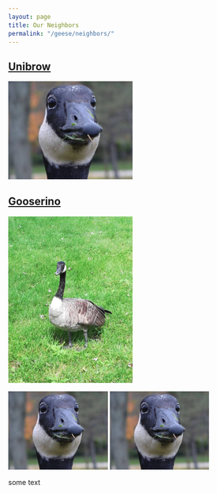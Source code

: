 ```yaml
---
layout: page
title: Our Neighbors
permalink: "/geese/neighbors/"
--- 
```



## [Unibrow](https://ueur.github.io/geese/neighbors/unibrow)
<p><a href="https://ueur.github.io/geese/neighbors/unibrow"><img src="/images/geese/unibrow.jpg" alt="Unibrow" style="height: 50%; width: 50%;"/></a></p>

## [Gooserino](https://ueur.github.io/geese/neighbors/gooserino)
<p><a href="https://ueur.github.io/geese/neighbors/gooserino"><img src="/images/geese/gooserino.jpg" alt="Gooserino" style="height: 50%; width: 50%;"/></a></p>

<p float="left">
<a href="https://ueur.github.io/geese/neighbors/unibrow"><img src="/images/geese/unibrow.jpg" alt="Unibrow" style="height: 40%; width: 40%;"/></a>
<a href="https://ueur.github.io/geese/neighbors/unibrow"><img src="/images/geese/unibrow.jpg" alt="Unibrow" style="height: 40%; width: 40%;"/></a>
</p>

some text


<!-- <p><a href="https://ueur.github.io/geese/neighbors/gooserino"><img align="left" width="200" src="/images/geese/gooserino.jpg" />

#[Gooserino](https://ueur.github.io/geese/neighbors/gooserino)

Some text
<img align="left" width="200" src="/images/geese/gooserino.jpg" />

#[Gooserino](https://ueur.github.io/geese/neighbors/gooserino)

Some text -->

<!-- <table>
  <tr>
    <td valign="top"><a href="https://ueur.github.io/geese/neighbors/unibrow">Unibrow</a>
<p><a href="https://ueur.github.io/geese/neighbors/unibrow"><img src="/images/geese/unibrow.jpg" alt="Unibrow" style="height: 60%; width: 60%;"/></a></p></td>
    <td valign="top"><a href="https://ueur.github.io/geese/neighbors/gooserino">Gooserino</a>
<p><a href="https://ueur.github.io/geese/neighbors/gooserino"><img src="/images/geese/gooserino.jpg" alt="Gooserino" style="height: 60%; width: 60%;"/></a></p></td>
  </tr>
</table> -->